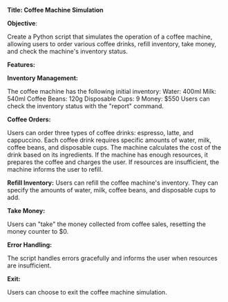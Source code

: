 ****Title: Coffee Machine Simulation****

****Objective****: 

Create a Python script that simulates the operation of a coffee machine, allowing users to order various coffee drinks, refill inventory, take money, and check the machine's inventory status.

****Features:****

**Inventory Management:**

The coffee machine has the following initial inventory:
Water: 400ml
Milk: 540ml
Coffee Beans: 120g
Disposable Cups: 9
Money: $550
Users can check the inventory status with the "report" command.

**Coffee Orders:**

Users can order three types of coffee drinks: espresso, latte, and cappuccino.
Each coffee drink requires specific amounts of water, milk, coffee beans, and disposable cups.
The machine calculates the cost of the drink based on its ingredients.
If the machine has enough resources, it prepares the coffee and charges the user.
If resources are insufficient, the machine informs the user to refill.

**Refill Inventory:**
Users can refill the coffee machine's inventory.
They can specify the amounts of water, milk, coffee beans, and disposable cups to add.

**Take Money:**

Users can "take" the money collected from coffee sales, resetting the money counter to $0.

**Error Handling:**

The script handles errors gracefully and informs the user when resources are insufficient.

**Exit:**

Users can choose to exit the coffee machine simulation.
